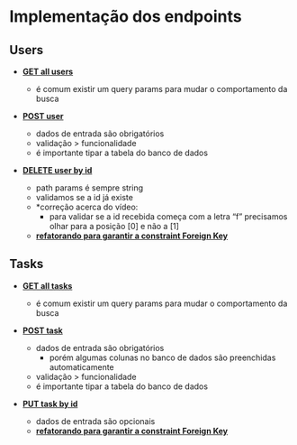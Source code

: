 # Implementação dos endpoints

## Users

- [**GET all users**](https://drive.google.com/file/d/1_g-0xAogjBVjFhHQYmolnb57SnFGfOnV/view?usp=share_link)
    - é comum existir um query params para mudar o comportamento da busca

- [**POST user**](https://drive.google.com/file/d/10tvbMzeg9CkH5UIH5LJs_5pH8ZAzLDJ1/view?usp=share_link)
    - dados de entrada são obrigatórios
    - validação > funcionalidade
    - é importante tipar a tabela do banco de dados

- [**DELETE user by id**](https://drive.google.com/file/d/1UBSqhzs9t5Fhnk2x5k5tImvhEQIKp7Lp/view?usp=share_link)
    - path params é sempre string
    - validamos se a id já existe
    - *correção acerca do vídeo:
        - para validar se a id recebida começa com a letra “f” precisamos olhar para a posição [0] e não a [1]
    - [**refatorando para garantir a constraint Foreign Key**](https://drive.google.com/file/d/1_ckUh0SmCy3uAU9gUxJNBXqaoxhmm82b/view?usp=share_link)

## Tasks

- [**GET all tasks**](https://drive.google.com/file/d/1xs2jwRWlIPcWGTZhquS-tRZ1WKWbNK14/view?usp=share_link)
    - é comum existir um query params para mudar o comportamento da busca

- [**POST task**](https://drive.google.com/file/d/1Z2ZwTp_WK-Sp7I4ZaV4LnrpeZaDH9tUv/view?usp=share_link)
    - dados de entrada são obrigatórios
        - porém algumas colunas no banco de dados são preenchidas automaticamente
    - validação > funcionalidade
    - é importante tipar a tabela do banco de dados

- [**PUT task by id**](https://drive.google.com/file/d/1I1SdpmlAMe_8DP1sy3V-bfBZcQDljMX5/view?usp=share_link)
    - dados de entrada são opcionais
    - **[refatorando para garantir a constraint Foreign Key](https://drive.google.com/file/d/12nvoDUwOPvOSLNCD-WNu2NajJCtIk_gy/view?usp=share_link)**